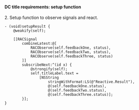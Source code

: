 #### DC title requirements: setup function

2\. Setup function to observe signals and react. 

```objc
- (void)setupResult {
    @weakify(self);

    [[RACSignal
        combineLatest:@[
            RACObserve(self.feedbackOne, status),
            RACObserve(self.feedbackTwo, status),
            RACObserve(self.feedbackThree, status)
        ]]
        subscribeNext:^(id x) {
            @strongify(self);
            self.titleLabel.text =
                [NSString
                    stringWithFormat:LS(@"Reactive.Result"),
                    @(self.feedbackOne.status),
                    @(self.feedbackTwo.status),
                    @(self.feedbackThree.status)];
        }];
}
```

